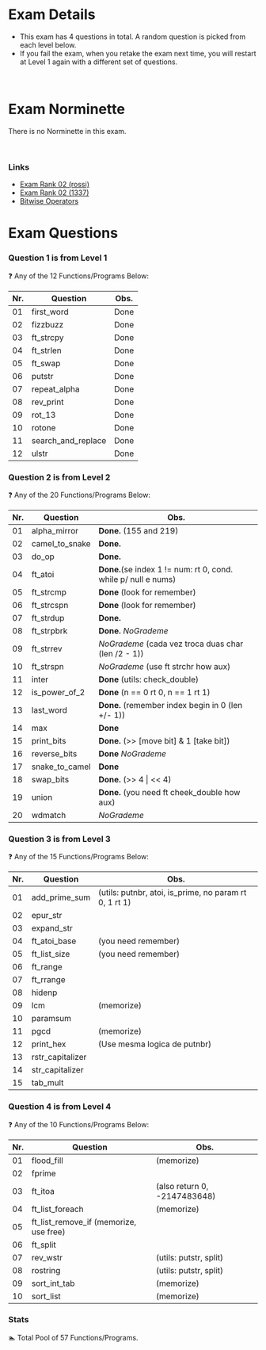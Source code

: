 # Exam Details

- This exam has 4 questions in total. A random question is picked from each level below.
- If you fail the exam, when you retake the exam next time, you will restart at Level 1 again with a different set of questions.

<br>

# Exam Norminette

There is no Norminette in this exam.

<br>

### Links
- [Exam Rank 02 (rossi)](https://github.com/pasqualerossi/42-School-Exam-Rank-02)
- [Exam Rank 02 (1337)](https://github.com/48d31kh413k/1337-exam_rank_02-42)
- [Bitwise Operators](https://www.programiz.com/c-programming/bitwise-operators)

# Exam Questions

### Question 1 is from Level 1
:question: Any of the 12 Functions/Programs Below:

Nr. |Question | Obs.
----|---------|:-----:
01  |first_word| Done
02  |fizzbuzz | Done
03  |ft_strcpy | Done
04  |ft_strlen | Done
05  |ft_swap | Done
06  |putstr | Done
07  |repeat_alpha | Done
08  |rev_print | Done
09  |rot_13 | Done
10  |rotone | Done
11  |search_and_replace | Done
12  |ulstr | Done

### Question 2 is from Level 2
:question: Any of the 20 Functions/Programs Below:

Nr. |Question | Obs.
----|---------|-----
01  |alpha_mirror   | **Done.** (155 and 219)
02  |camel_to_snake | **Done.**
03  |do_op          | **Done.**
04  |ft_atoi        | **Done.**(se index 1 != num: rt 0, cond. while p/ null e nums)
05  |ft_strcmp      | **Done** (look for remember)
06  |ft_strcspn     | **Done** (look for remember)
07  |ft_strdup      | **Done.**
08  |ft_strpbrk     | **Done.** *NoGrademe*
09  |ft_strrev      | *NoGrademe* (cada vez troca duas char (len /2 - 1))
10  |ft_strspn      | *NoGrademe* (use ft strchr how aux)
11  |inter          | **Done** (utils: check_double)
12  |is_power_of_2  | **Done** (n == 0 rt 0, n == 1 rt 1)
13  |last_word      | **Done.** (remember index begin in 0 (len +/- 1))
14  |max            | **Done**
15  |print_bits     | **Done.** (\>> [move bit] & 1 [take bit])
16  |reverse_bits   | **Done** *NoGrademe*
17  |snake_to_camel | **Done**
18  |swap_bits      | **Done.** (\>> 4 \| \<< 4)
19  |union          | **Done.** (you need ft cheek_double how aux)
20  |wdmatch        | *NoGrademe*

### Question 3 is from Level 3
:question: Any of the 15 Functions/Programs Below:

Nr. |Question | Obs.
----|---------|-----
01  |add_prime_sum| (utils: putnbr, atoi, is_prime, no param rt 0, 1 rt 1)
02  |epur_str     |
03  |expand_str   |
04  |ft_atoi_base | (you need remember)
05  |ft_list_size | (you need remember)
06  |ft_range     |
07  |ft_rrange    |
08  |hidenp       |
09  |lcm          | (memorize)
10  |paramsum     |
11  |pgcd         | (memorize)
12  |print_hex    | (Use mesma logica de putnbr)
13  |rstr_capitalizer |
14  |str_capitalizer |
15  |tab_mult     |

### Question 4 is from Level 4
:question: Any of the 10 Functions/Programs Below:

Nr. |Question | Obs.
----|---------|-----
01  |flood_fill | (memorize)
02  |fprime |
03  |ft_itoa | (also return 0, -2147483648)
04  |ft_list_foreach | (memorize)
05  |ft_list_remove_if  (memorize, use free)
06  |ft_split |
07  |rev_wstr | (utils: putstr, split)
08  |rostring | (utils: putstr, split)
09  |sort_int_tab | (memorize)
10  |sort_list | (memorize)

### Stats
:swimmer: Total Pool of 57 Functions/Programs.
